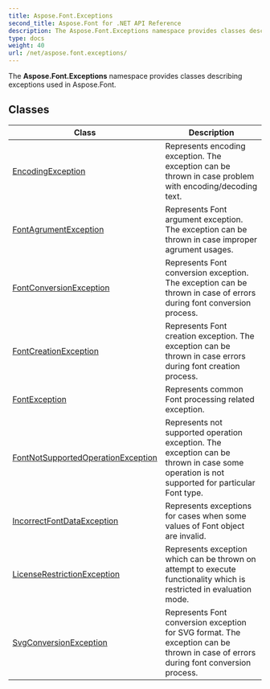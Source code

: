 ```yaml
---
title: Aspose.Font.Exceptions
second_title: Aspose.Font for .NET API Reference
description: The Aspose.Font.Exceptions namespace provides classes describing exceptions used in Aspose.Font
type: docs
weight: 40
url: /net/aspose.font.exceptions/
---
```

The **Aspose.Font.Exceptions** namespace provides classes describing exceptions used in Aspose.Font.

## Classes

| Class | Description |
| --- | --- |
| [EncodingException](./encodingexception/) | Represents encoding exception. The exception can be thrown in case problem with encoding/decoding text. |
| [FontAgrumentException](./fontagrumentexception/) | Represents Font argument exception. The exception can be thrown in case improper agrument usages. |
| [FontConversionException](./fontconversionexception/) | Represents Font conversion exception. The exception can be thrown in case of errors during font conversion process. |
| [FontCreationException](./fontcreationexception/) | Represents Font creation exception. The exception can be thrown in case errors during font creation process. |
| [FontException](./fontexception/) | Represents common Font processing related exception. |
| [FontNotSupportedOperationException](./fontnotsupportedoperationexception/) | Represents not supported operation exception. The exception can be thrown in case some operation is not supported for particular Font type. |
| [IncorrectFontDataException](./incorrectfontdataexception/) | Represents exceptions for cases when some values of Font object are invalid. |
| [LicenseRestrictionException](./licenserestrictionexception/) | Represents exception which can be thrown on attempt to execute functionality which is restricted in evaluation mode. |
| [SvgConversionException](./svgconversionexception/) | Represents Font conversion exception for SVG format. The exception can be thrown in case of errors during font conversion process. |


